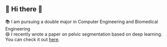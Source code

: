 ## 👋 Hi there 👋

<!--
**jmaniii/jmaniii** is a ✨ _special_ ✨ repository because its `README.md` (this file) appears on your GitHub profile.

Here are some ideas to get you started:
-->

📚 I am pursuing a double major in Computer Engineering and Biomedical Engineering  
😄 I recently wrote a paper on pelvic segmentation based on deep learning.  
You can check it out [here](https://www.nature.com/articles/s41598-024-63093-w).
